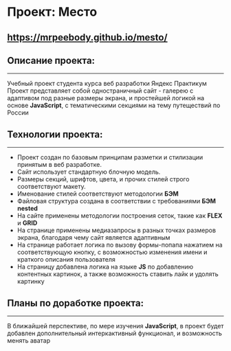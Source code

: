 # Проект: Место

## https://mrpeebody.github.io/mesto/

## Описание проекта:
-------------------
Учебный проект студента курса веб разработки Яндекс Практикум  
Проект представляет собой одностраничный сайт - галерею с адаптивом под разные размеры экрана, и простейшей логикой на основе **JavaScript**,
с тематическими секциями на тему путеществий по России
## Технологии проекта: 
----------------------
* Проект создан по базовым принципам разметки и стилизации принятым в веб разработке.  
* Сайт использует стандартную блочную модель.  
* Размеры секций, шрифтов, цвета, и прочих стилей строго соответствуют макету.  
* Именование стилей соответствуют методологии __БЭМ__  
* Файловая структура создана в соответствии с требованиями **БЭМ nested**  
* На сайте применены методологии построения сеток, такие как **FLEX** и **GRID** 
* На странице применены медиазапросы в разных точках размеров экрана, благодаря чему сайт является адаптивным 
* На странице работает логика по вызову формы-попапа нажатием на соответствующую кнопку, с возможностью изменения имени и краткого описания пользователя
* На страницу добавлена логика на языке **JS** по добавлению контентных картинок, а также возможность ставить лайк и удолять картинку


## Планы по доработке проекта:  
----------------------
В ближайшей перспективе, по мере изучения **JavaScript**, в проект будет добавлен дополнительный интеркактивный функционал,  и возможность менять аватар
